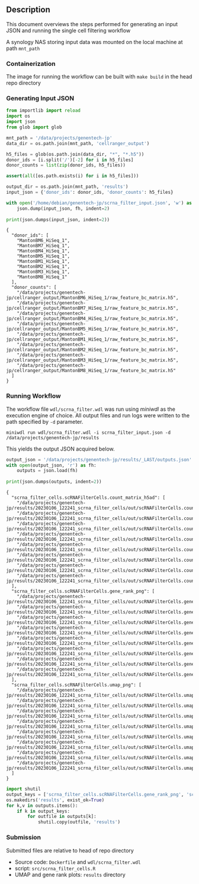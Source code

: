 ## Description

This document overviews the steps performed for generating an input JSON and running the single cell filtering workflow

A synology NAS storing input data was mounted on the local machine at path `mnt_path`

### Containerization

The image for running the workflow can be built with `make build` in the head repo directory

### Generating Input JSON


```python
from importlib import reload
import os
import json
from glob import glob

mnt_path = '/data/projects/genentech-jp'
data_dir = os.path.join(mnt_path, 'cellranger_output')

h5_files = glob(os.path.join(data_dir, "*", "*.h5"))
donor_ids = [i.split('/')[-2] for i in h5_files]
donor_counts = list(zip(donor_ids, h5_files))
```


```python
assert(all([os.path.exists(i) for i in h5_files]))
```


```python
output_dir = os.path.join(mnt_path, 'results')
input_json = {'donor_ids': donor_ids, 'donor_counts': h5_files}

with open('/home/debian/genentech-jp/scrna_filter_input.json', 'w') as fh:
    json.dump(input_json, fh, indent=2)
    
print(json.dumps(input_json, indent=2))
```

    {
      "donor_ids": [
        "MantonBM6_HiSeq_1",
        "MantonBM7_HiSeq_1",
        "MantonBM4_HiSeq_1",
        "MantonBM5_HiSeq_1",
        "MantonBM1_HiSeq_1",
        "MantonBM2_HiSeq_1",
        "MantonBM3_HiSeq_1",
        "MantonBM8_HiSeq_1"
      ],
      "donor_counts": [
        "/data/projects/genentech-jp/cellranger_output/MantonBM6_HiSeq_1/raw_feature_bc_matrix.h5",
        "/data/projects/genentech-jp/cellranger_output/MantonBM7_HiSeq_1/raw_feature_bc_matrix.h5",
        "/data/projects/genentech-jp/cellranger_output/MantonBM4_HiSeq_1/raw_feature_bc_matrix.h5",
        "/data/projects/genentech-jp/cellranger_output/MantonBM5_HiSeq_1/raw_feature_bc_matrix.h5",
        "/data/projects/genentech-jp/cellranger_output/MantonBM1_HiSeq_1/raw_feature_bc_matrix.h5",
        "/data/projects/genentech-jp/cellranger_output/MantonBM2_HiSeq_1/raw_feature_bc_matrix.h5",
        "/data/projects/genentech-jp/cellranger_output/MantonBM3_HiSeq_1/raw_feature_bc_matrix.h5",
        "/data/projects/genentech-jp/cellranger_output/MantonBM8_HiSeq_1/raw_feature_bc_matrix.h5"
      ]
    }


### Running Workflow

The workflow file `wdl/scrna_filter.wdl` was run using _miniwdl_ as the execution engine of choice. All output files and run logs were written to the path specified by `-d` parameter. 

```
miniwdl run wdl/scrna_filter.wdl -i scrna_filter_input.json -d /data/projects/genentech-jp/results
```

This yields the output JSON acquired below.


```python
output_json = '/data/projects/genentech-jp/results/_LAST/outputs.json'
with open(output_json, 'r') as fh:
    outputs = json.load(fh)
    
print(json.dumps(outputs, indent=2))
```

    {
      "scrna_filter_cells.scRNAFilterCells.count_matrix_h5ad": [
        "/data/projects/genentech-jp/results/20230106_122241_scrna_filter_cells/out/scRNAFilterCells.count_matrix_h5ad/0/MantonBM6_HiSeq_1_counts.h5ad",
        "/data/projects/genentech-jp/results/20230106_122241_scrna_filter_cells/out/scRNAFilterCells.count_matrix_h5ad/1/MantonBM7_HiSeq_1_counts.h5ad",
        "/data/projects/genentech-jp/results/20230106_122241_scrna_filter_cells/out/scRNAFilterCells.count_matrix_h5ad/2/MantonBM4_HiSeq_1_counts.h5ad",
        "/data/projects/genentech-jp/results/20230106_122241_scrna_filter_cells/out/scRNAFilterCells.count_matrix_h5ad/3/MantonBM5_HiSeq_1_counts.h5ad",
        "/data/projects/genentech-jp/results/20230106_122241_scrna_filter_cells/out/scRNAFilterCells.count_matrix_h5ad/4/MantonBM1_HiSeq_1_counts.h5ad",
        "/data/projects/genentech-jp/results/20230106_122241_scrna_filter_cells/out/scRNAFilterCells.count_matrix_h5ad/5/MantonBM2_HiSeq_1_counts.h5ad",
        "/data/projects/genentech-jp/results/20230106_122241_scrna_filter_cells/out/scRNAFilterCells.count_matrix_h5ad/6/MantonBM3_HiSeq_1_counts.h5ad",
        "/data/projects/genentech-jp/results/20230106_122241_scrna_filter_cells/out/scRNAFilterCells.count_matrix_h5ad/7/MantonBM8_HiSeq_1_counts.h5ad"
      ],
      "scrna_filter_cells.scRNAFilterCells.gene_rank_png": [
        "/data/projects/genentech-jp/results/20230106_122241_scrna_filter_cells/out/scRNAFilterCells.gene_rank_png/0/MantonBM6_HiSeq_1_gene_ranks.png",
        "/data/projects/genentech-jp/results/20230106_122241_scrna_filter_cells/out/scRNAFilterCells.gene_rank_png/1/MantonBM7_HiSeq_1_gene_ranks.png",
        "/data/projects/genentech-jp/results/20230106_122241_scrna_filter_cells/out/scRNAFilterCells.gene_rank_png/2/MantonBM4_HiSeq_1_gene_ranks.png",
        "/data/projects/genentech-jp/results/20230106_122241_scrna_filter_cells/out/scRNAFilterCells.gene_rank_png/3/MantonBM5_HiSeq_1_gene_ranks.png",
        "/data/projects/genentech-jp/results/20230106_122241_scrna_filter_cells/out/scRNAFilterCells.gene_rank_png/4/MantonBM1_HiSeq_1_gene_ranks.png",
        "/data/projects/genentech-jp/results/20230106_122241_scrna_filter_cells/out/scRNAFilterCells.gene_rank_png/5/MantonBM2_HiSeq_1_gene_ranks.png",
        "/data/projects/genentech-jp/results/20230106_122241_scrna_filter_cells/out/scRNAFilterCells.gene_rank_png/6/MantonBM3_HiSeq_1_gene_ranks.png",
        "/data/projects/genentech-jp/results/20230106_122241_scrna_filter_cells/out/scRNAFilterCells.gene_rank_png/7/MantonBM8_HiSeq_1_gene_ranks.png"
      ],
      "scrna_filter_cells.scRNAFilterCells.umap_png": [
        "/data/projects/genentech-jp/results/20230106_122241_scrna_filter_cells/out/scRNAFilterCells.umap_png/0/MantonBM6_HiSeq_1_umap.png",
        "/data/projects/genentech-jp/results/20230106_122241_scrna_filter_cells/out/scRNAFilterCells.umap_png/1/MantonBM7_HiSeq_1_umap.png",
        "/data/projects/genentech-jp/results/20230106_122241_scrna_filter_cells/out/scRNAFilterCells.umap_png/2/MantonBM4_HiSeq_1_umap.png",
        "/data/projects/genentech-jp/results/20230106_122241_scrna_filter_cells/out/scRNAFilterCells.umap_png/3/MantonBM5_HiSeq_1_umap.png",
        "/data/projects/genentech-jp/results/20230106_122241_scrna_filter_cells/out/scRNAFilterCells.umap_png/4/MantonBM1_HiSeq_1_umap.png",
        "/data/projects/genentech-jp/results/20230106_122241_scrna_filter_cells/out/scRNAFilterCells.umap_png/5/MantonBM2_HiSeq_1_umap.png",
        "/data/projects/genentech-jp/results/20230106_122241_scrna_filter_cells/out/scRNAFilterCells.umap_png/6/MantonBM3_HiSeq_1_umap.png",
        "/data/projects/genentech-jp/results/20230106_122241_scrna_filter_cells/out/scRNAFilterCells.umap_png/7/MantonBM8_HiSeq_1_umap.png"
      ]
    }



```python
import shutil
output_keys = ['scrna_filter_cells.scRNAFilterCells.gene_rank_png', 'scrna_filter_cells.scRNAFilterCells.umap_png']
os.makedirs('results', exist_ok=True)
for k,v in outputs.items():
    if k in output_keys:
        for outfile in outputs[k]:
            shutil.copy(outfile, 'results')
```

### Submission

Submitted files are relative to head of repo directory

  - Source code: `Dockerfile` and `wdl/scrna_filter.wdl`
  - script: `src/scrna_filter_cells.R`
  - UMAP and gene rank plots: `results` directory
